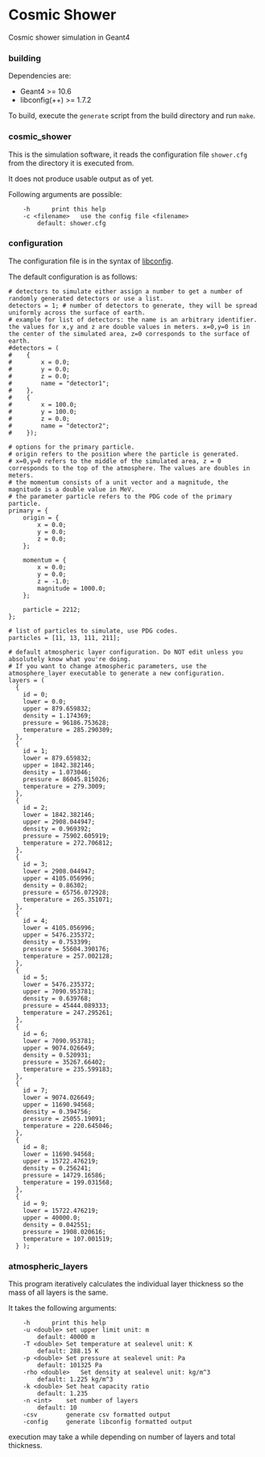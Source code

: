 # Cosmic Shower
Cosmic shower simulation in Geant4

### building
Dependencies are: 
- Geant4 >= 10.6
- libconfig(++) >= 1.7.2

To build, execute the `generate` script from the build directory and run `make`.


### cosmic_shower

This is the simulation software, it reads the configuration file `shower.cfg` from the directory it is executed from.

It does not produce usable output as of yet.

Following arguments are possible:
```
	-h		print this help
	-c <filename>	use the config file <filename>
		default: shower.cfg
```

### configuration

The configuration file is in the syntax of [libconfig](http://hyperrealm.com/libconfig/libconfig_manual.html#Configuration-Files).

The default configuration is as follows:

```
# detectors to simulate either assign a number to get a number of randomly generated detectors or use a list.
detectors = 1; # number of detectors to generate, they will be spread uniformly across the surface of earth.
# example for list of detectors: the name is an arbitrary identifier. the values for x,y and z are double values in meters. x=0,y=0 is in the center of the simulated area, z=0 corresponds to the surface of earth.
#detectors = (
#    {
#        x = 0.0;
#        y = 0.0;
#        z = 0.0;
#        name = "detector1";
#    },
#    {
#        x = 100.0;
#        y = 100.0;
#        z = 0.0;
#        name = "detector2";
#    });

# options for the primary particle.
# origin refers to the position where the particle is generated.
# x=0,y=0 refers to the middle of the simulated area, z = 0 corresponds to the top of the atmosphere. The values are doubles in meters.
# the momentum consists of a unit vector and a magnitude, the magnitude is a double value in MeV.
# the parameter particle refers to the PDG code of the primary particle.
primary = {
    origin = {
        x = 0.0;
        y = 0.0;
        z = 0.0;
    };

    momentum = {
        x = 0.0;
        y = 0.0;
        z = -1.0;
        magnitude = 1000.0;
    };

    particle = 2212;
};

# list of particles to simulate, use PDG codes.
particles = [11, 13, 111, 211];

# default atmospheric layer configuration. Do NOT edit unless you absolutely know what you're doing.
# If you want to change atmospheric parameters, use the atmosphere_layer executable to generate a new configuration.
layers = ( 
  {
    id = 0;
    lower = 0.0;
    upper = 879.659832;
    density = 1.174369;
    pressure = 96186.753628;
    temperature = 285.290309;
  }, 
  {
    id = 1;
    lower = 879.659832;
    upper = 1842.382146;
    density = 1.073046;
    pressure = 86045.815026;
    temperature = 279.3009;
  }, 
  {
    id = 2;
    lower = 1842.382146;
    upper = 2908.044947;
    density = 0.969392;
    pressure = 75902.605919;
    temperature = 272.706812;
  }, 
  {
    id = 3;
    lower = 2908.044947;
    upper = 4105.056996;
    density = 0.86302;
    pressure = 65756.072928;
    temperature = 265.351071;
  }, 
  {
    id = 4;
    lower = 4105.056996;
    upper = 5476.235372;
    density = 0.753399;
    pressure = 55604.390176;
    temperature = 257.002128;
  }, 
  {
    id = 5;
    lower = 5476.235372;
    upper = 7090.953781;
    density = 0.639768;
    pressure = 45444.089333;
    temperature = 247.295261;
  }, 
  {
    id = 6;
    lower = 7090.953781;
    upper = 9074.026649;
    density = 0.520931;
    pressure = 35267.66402;
    temperature = 235.599183;
  }, 
  {
    id = 7;
    lower = 9074.026649;
    upper = 11690.94568;
    density = 0.394756;
    pressure = 25055.19091;
    temperature = 220.645046;
  }, 
  {
    id = 8;
    lower = 11690.94568;
    upper = 15722.476219;
    density = 0.256241;
    pressure = 14729.16586;
    temperature = 199.031568;
  }, 
  {
    id = 9;
    lower = 15722.476219;
    upper = 40000.0;
    density = 0.042551;
    pressure = 1908.020616;
    temperature = 107.001519;
  } );
```

### atmospheric_layers

This program iteratively calculates the individual layer thickness so the mass of all layers is the same. 

It takes the following arguments:
```
	-h		print this help
	-u <double>	set upper limit unit: m
		default: 40000 m
	-T <double>	Set temperature at sealevel unit: K
		default: 288.15 K
	-p <double>	Set pressure at sealevel unit: Pa
		default: 101325 Pa
	-rho <double>	Set density at sealevel unit: kg/m^3
		default: 1.225 kg/m^3
	-k <double>	Set heat capacity ratio
		default: 1.235
	-n <int>	set number of layers
		default: 10
	-csv		generate csv formatted output
	-config		generate libconfig formatted output
```
execution may take a while depending on number of layers and total thickness.
